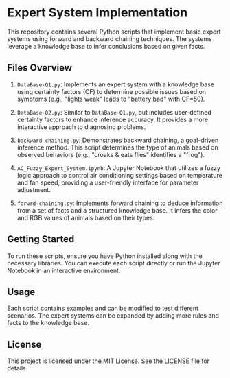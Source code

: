 # Expert System Implementation

This repository contains several Python scripts that implement basic expert systems using forward and backward chaining techniques. The systems leverage a knowledge base to infer conclusions based on given facts.

## Files Overview

1. `DataBase-Q1.py`: Implements an expert system with a knowledge base using certainty factors (CF) to determine possible issues based on symptoms (e.g., "lights weak" leads to "battery bad" with CF=50).

2. `DataBase-Q2.py`: Similar to `DataBase-Q1.py`, but includes user-defined certainty factors to enhance inference accuracy. It provides a more interactive approach to diagnosing problems.

3. `backward-chaining.py`: Demonstrates backward chaining, a goal-driven inference method. This script determines the type of animals based on observed behaviors (e.g., "croaks & eats flies" identifies a "frog").

4. `AC_Fuzzy_Expert_System.ipynb`: A Jupyter Notebook that utilizes a fuzzy logic approach to control air conditioning settings based on temperature and fan speed, providing a user-friendly interface for parameter adjustment.

5. `forwrd-chaining.py`: Implements forward chaining to deduce information from a set of facts and a structured knowledge base. It infers the color and RGB values of animals based on their types.

## Getting Started

To run these scripts, ensure you have Python installed along with the necessary libraries. You can execute each script directly or run the Jupyter Notebook in an interactive environment.

## Usage

Each script contains examples and can be modified to test different scenarios. The expert systems can be expanded by adding more rules and facts to the knowledge base.

## License

This project is licensed under the MIT License. See the LICENSE file for details.

